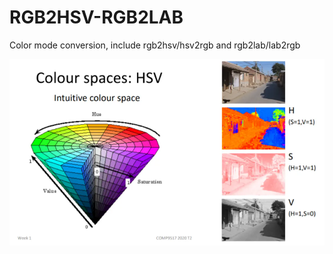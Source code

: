 # RGB2HSV-RGB2LAB
Color mode conversion, include rgb2hsv/hsv2rgb and rgb2lab/lab2rgb


![image](https://github.com/oraclBH/RGB2HSV-RGB2LAB/blob/main/Screenshots/HSV.png)
